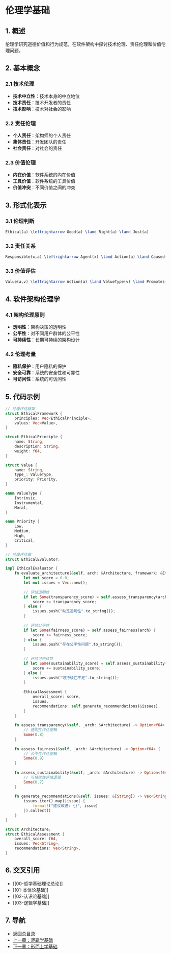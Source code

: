 # 伦理学基础

## 1. 概述

伦理学研究道德价值和行为规范，在软件架构中探讨技术伦理、责任伦理和价值伦理问题。

## 2. 基本概念

### 2.1 技术伦理

- **技术中立性**：技术本身的中立地位
- **技术责任**：技术开发者的责任
- **技术影响**：技术对社会的影响

### 2.2 责任伦理

- **个人责任**：架构师的个人责任
- **集体责任**：开发团队的责任
- **社会责任**：对社会的责任

### 2.3 价值伦理

- **内在价值**：软件系统的内在价值
- **工具价值**：软件系统的工具价值
- **价值冲突**：不同价值之间的冲突

## 3. 形式化表示

### 3.1 伦理判断

```latex
Ethical(a) \leftrightarrow Good(a) \land Right(a) \land Just(a)
```

### 3.2 责任关系

```latex
Responsible(x,a) \leftrightarrow Agent(x) \land Action(a) \land Caused(x,a)
```

### 3.3 价值评估

```latex
Value(a,v) \leftrightarrow Action(a) \land ValueType(v) \land Promotes(a,v)
```

## 4. 软件架构伦理学

### 4.1 架构伦理原则

- **透明性**：架构决策的透明性
- **公平性**：对不同用户群体的公平性
- **可持续性**：长期可持续的架构设计

### 4.2 伦理考量

- **隐私保护**：用户隐私的保护
- **安全可靠**：系统的安全性和可靠性
- **可访问性**：系统的可访问性

## 5. 代码示例

```rust
// 伦理评估框架
struct EthicalFramework {
    principles: Vec<EthicalPrinciple>,
    values: Vec<Value>,
}

struct EthicalPrinciple {
    name: String,
    description: String,
    weight: f64,
}

struct Value {
    name: String,
    type_: ValueType,
    priority: Priority,
}

enum ValueType {
    Intrinsic,
    Instrumental,
    Moral,
}

enum Priority {
    Low,
    Medium,
    High,
    Critical,
}

// 伦理评估器
struct EthicalEvaluator;

impl EthicalEvaluator {
    fn evaluate_architecture(&self, arch: &Architecture, framework: &EthicalFramework) -> EthicalAssessment {
        let mut score = 0.0;
        let mut issues = Vec::new();
        
        // 评估透明性
        if let Some(transparency_score) = self.assess_transparency(arch) {
            score += transparency_score;
        } else {
            issues.push("缺乏透明性".to_string());
        }
        
        // 评估公平性
        if let Some(fairness_score) = self.assess_fairness(arch) {
            score += fairness_score;
        } else {
            issues.push("存在公平性问题".to_string());
        }
        
        // 评估可持续性
        if let Some(sustainability_score) = self.assess_sustainability(arch) {
            score += sustainability_score;
        } else {
            issues.push("可持续性不足".to_string());
        }
        
        EthicalAssessment {
            overall_score: score,
            issues,
            recommendations: self.generate_recommendations(&issues),
        }
    }
    
    fn assess_transparency(&self, _arch: &Architecture) -> Option<f64> {
        // 透明性评估逻辑
        Some(0.8)
    }
    
    fn assess_fairness(&self, _arch: &Architecture) -> Option<f64> {
        // 公平性评估逻辑
        Some(0.9)
    }
    
    fn assess_sustainability(&self, _arch: &Architecture) -> Option<f64> {
        // 可持续性评估逻辑
        Some(0.7)
    }
    
    fn generate_recommendations(&self, issues: &[String]) -> Vec<String> {
        issues.iter().map(|issue| {
            format!("建议改进: {}", issue)
        }).collect()
    }
}

struct Architecture;
struct EthicalAssessment {
    overall_score: f64,
    issues: Vec<String>,
    recommendations: Vec<String>,
}
```

## 6. 交叉引用

- [[00-哲学基础理论总论]]
- [[01-本体论基础]]
- [[02-认识论基础]]
- [[03-逻辑学基础]]

## 7. 导航

- [返回总目录](../README.md)
- [上一章：逻辑学基础](03-逻辑学基础.md)
- [下一章：形而上学基础](05-形而上学基础.md)
